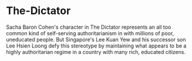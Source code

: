# The-Dictator

Sacha Baron Cohen's character in The Dictator represents an all too common kind of self-serving authoritarianism in with millions of poor, uneducated people. But Singapore's Lee Kuan Yew and his successor son Lee Hsien Loong defy this stereotype by maintaining what appears to be a highly authoritarian regime in a country with many rich, educated citizens. 
